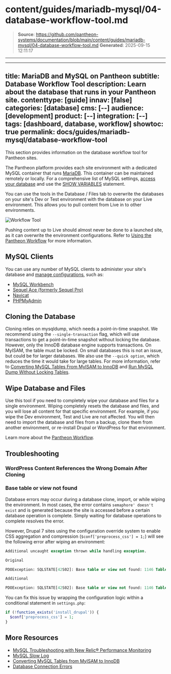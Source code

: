 # content/guides/mariadb-mysql/04-database-workflow-tool.md

> **Source**: https://github.com/pantheon-systems/documentation/blob/main/content/guides/mariadb-mysql/04-database-workflow-tool.md
> **Generated**: 2025-09-15 12:11:17

---

---
title: MariaDB and MySQL on Pantheon
subtitle: Database Workflow Tool
description: Learn about the database that runs in your Pantheon site.
contenttype: [guide]
innav: [false]
categories: [database]
cms: [--]
audience: [development]
product: [--]
integration: [--]
tags: [dashboard, database, workflow]
showtoc: true
permalink: docs/guides/mariadb-mysql/database-workflow-tool
---

This section provides information on the database workflow tool for Pantheon sites.

The Pantheon platform provides each site environment with a dedicated MySQL container that runs [MariaDB](https://en.wikipedia.org/wiki/MariaDB). This container can be maintained remotely or locally. For a comprehensive list of MySQL settings, [access your database](/guides/mariadb-mysql/mysql-access/#database-connection-information) and use the [SHOW VARIABLES](https://dev.mysql.com/doc/refman/5.7/en/show-variables.html) statement.

You can use the tools in the Database / Files tab to overwrite the databases on your site's Dev or Test environment with the database on your Live environment. This allows you to pull content from Live in to other environments.

![Workflow Tool](../../../images/dashboard/new-dashboard/2024/_interface-workflow-tool.png)

<Alert title="Warning" type="danger">

Pushing content up to Live should almost never be done to a launched site, as it can overwrite the environment configurations. Refer to [Using the Pantheon Workflow](/pantheon-workflow) for more information.

</Alert>

## MySQL Clients
You can use any number of MySQL clients to administer your site's database and [manage configurations](/pantheon-workflow/#configuration-management), such as:

- [MySQL Workbench](https://dev.mysql.com/downloads/workbench/)
- [Sequel Ace (formerly Sequel Pro)](https://sequel-ace.com/)
- [Navicat](https://www.navicat.com/download)
- [PHPMyAdmin](https://www.phpmyadmin.net/)

## Cloning the Database
Cloning relies on mysqldump, which needs a point-in-time snapshot. We recommend using the `--single-transaction` flag, which will use transactions to get a point-in-time snapshot without locking the database. However, only the InnoDB database engine supports transactions. On MyISAM, the table must be locked. On small databases this is not an issue, but could be for larger databases. We also use the `--quick option`, which reduces the time it would take for large tables. For more information, refer to [Converting MySQL Tables From MyISAM to InnoDB](/guides/mariadb-mysql/myisam-to-innodb) and [Run MySQL Dump Without Locking Tables](https://stackoverflow.com/questions/104612/run-mysqldump-without-locking-tables).

## Wipe Database and Files
Use this tool if you need to completely wipe your database and files for a single environment. Wiping completely resets the database and files, and you will lose all content for that specific environment. For example, if you wipe the Dev environment, Test and Live are not affected. You will then need to import the database and files from a backup, clone them from another environment, or re-install Drupal or WordPress for that environment.

Learn more about the [Pantheon Workflow](/pantheon-workflow).

## Troubleshooting

### WordPress Content References the Wrong Domain After Cloning

<Partial file="search-replace-domains.md" />

### Base table or view not found

Database errors may occur during a database clone, import, or while wiping the environment. In most cases, the error contains `semaphore' doesn't exist` and is generated because the site is accessed before a certain database operation is complete. Simply waiting for database operations to complete resolves the error.

However, Drupal 7 sites using the configuration override system to enable CSS aggregation and compression (`$conf['preprocess_css'] = 1;`) will see the following error after wiping an environment:

```sql
Additional uncaught exception thrown while handling exception.

Original

PDOException: SQLSTATE[42S02]: Base table or view not found: 1146 Table &#039;pantheon.variable&#039; doesn&#039;t exist: SELECT 1 AS expression FROM {variable} variable WHERE ( (name = :db_condition_placeholder_0) ); Array ( [:db_condition_placeholder_0] => drupal_css_cache_files ) in variable_set() (line 1265 of /srv/bindings/xxxxxxxx-xxxx-xxxx-xxxx-xxxxxxxxxxxx/code/includes/bootstrap.inc).

Additional

PDOException: SQLSTATE[42S02]: Base table or view not found: 1146 Table &#039;pantheon.variable&#039; doesn&#039;t exist: SELECT 1 AS expression FROM {variable} variable WHERE ( (name = :db_condition_placeholder_0) ); Array ( [:db_condition_placeholder_0] => drupal_css_cache_files ) in variable_set() (line 1265 of /srv/bindings/xxxxxxxx-xxxx-xxxx-xxxx-xxxxxxxxxxxx/code/includes/bootstrap.inc).
```

You can fix this issue by wrapping the configuration logic within a conditional statement in `settings.php`:

```php
if (!function_exists('install_drupal')) {
  $conf['preprocess_css'] = 1;
}
```

<Partial file="ssh-ServerAliveInterval.md" />

## More Resources
- [MySQL Troubleshooting with New Relic&reg; Performance Monitoring](/guides/new-relic/debug-mysql-new-relic)
- [MySQL Slow Log](/guides/mariadb-mysql/mysql-slow-log)
- [Converting MySQL Tables from MyISAM to InnoDB](/guides/mariadb-mysql/myisam-to-innodb)
- [Database Connection Errors](/guides/mariadb-mysql/database-connection-errors)
